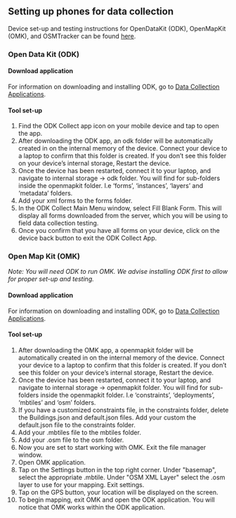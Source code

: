 ## Setting up phones for data collection

Device set-up and testing instructions for OpenDataKit (ODK), OpenMapKit (OMK), and OSMTracker can be found [here]( https://docs.google.com/document/d/1OHcK42F8HuO5F0eJMtI-kyX6VwMCtNQORQi5dc4xGjk/edit?usp=sharing).

### Open Data Kit (ODK)
#### Download application
For information on downloading and installing ODK, go to [Data Collection Applications](https://github.com/hotosm/toolbox/wiki/4.2-Data-collection-applications#open-data-kit-odk).
#### Tool set-up
1. Find the ODK Collect app icon on your mobile device and tap to open the app.
2. After downloading the ODK app, an odk folder will be automatically created in on the internal memory of the device. Connect your device to a laptop to confirm that this folder is created. If you don’t see this folder on your device’s internal storage, Restart the device.
3. Once the device has been restarted, connect it to your laptop, and navigate to internal storage -> odk folder. You will find for sub-folders inside the openmapkit folder. I.e ‘forms’, ‘instances’, ‘layers’ and ‘metadata’ folders.
4. Add your xml forms to the forms folder.
5. In the ODK Collect Main Menu window, select Fill Blank Form. This will display all forms downloaded from the server, which you will be using to field data collection testing.
6. Once you confirm that you have all forms on your device, click on the device back button to exit the ODK Collect App.

### Open Map Kit (OMK)
_Note: You will need ODK to run OMK. We advise installing ODK first to allow for proper set-up and testing._
#### Download application
For information on downloading and installing ODK, go to [Data Collection Applications](https://github.com/hotosm/toolbox/wiki/4.2-Data-collection-applications#open-map-kit-omk).
#### Tool set-up
1. After downloading the OMK app, a openmapkit folder will be automatically created in on the internal memory of the device. Connect your device to a laptop to confirm that this folder is created. If you don’t see this folder on your device’s internal storage, Restart the device.
2. Once the device has been restarted, connect it to your laptop, and navigate to internal storage -> openmapkit folder. You will find for sub-folders inside the openmapkit folder. I.e ‘constraints’, ‘deployments’, ‘mbtiles’ and ‘osm’ folders.
3. If you have a customized constraints file, in the constraints folder, delete the Buildings.json and default.json files. Add your custom the default.json file to the constraints folder.
4. Add your .mbtiles file to the mbtiles folder.
5. Add your .osm file to the osm folder.
6. Now you are set to start working with OMK. Exit the file manager window.
7. Open OMK application. 
8. Tap on the Settings button in the top right corner. Under "basemap", select the appropriate .mbtile. Under "OSM XML Layer" select the .osm layer to use for your mapping. Exit settings. 
9. Tap on the GPS button, your location will be displayed on the screen.
10. To begin mapping, exit OMK and open the ODK application. You will notice that OMK works within the ODK application.

